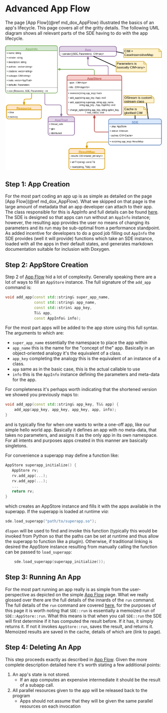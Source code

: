 Advanced App Flow
=================

The page [App Flow](@ref md_dox_AppFlow) illustrated the basics of an app's 
lifecycle.  This page covers all of the gritty details.  The following UML 
diagram shows all relevant parts of the SDE having to do with the app lifecycle.

![](uml/app_store.png)

Step 1: App Creation
--------------------

For the most part coding an app up is as simple as detailed on the page 
[App Flow](@ref md_dox_AppFlow).  What we skipped on that page is the large 
amount of metadata that an app developer can attach to their app.  The class 
responsible for this is AppInfo and full details can be found 
[here](dox/AppInfoAPI.md).  The SDE is designed so that apps can run without 
an `AppInfo` instance; however, the resulting app provides the user no means 
of changing its parameters and its run may be sub-optimal from a performance 
standpoint.  As added incentive for developers to do a good job filling out 
`AppInfo` the SDE provides (well it will provide) functions which take an SDE 
instance, loaded with all the apps in their default states, and generates 
markdown documentation suitable for inclusion with Doxygen.

Step 2: AppStore Creation
-------------------------

Step 2 of [App Flow](dox/AppFlow.md) hid a lot of complexity.  Generally 
speaking there are a lot of ways to fill an `AppStore` instance.  The full 
signature of the `add_app` command is:

```.cpp
void add_app(const std::string& super_app_name, 
             const std::string& app_name, 
             const std::strin& app_key, 
             T&& app, 
             const AppInfo& info);
```

For the most part apps will be added to the app store using this full syntax. 
The arguments to which are:

- `super_app_name` essentially the namespace to place the app within
- `app_name` this is the name for the "concept of the" app.  Basically in an 
  object-oriented analogy it's the equivalent of a class.  
- `app_key` completing the analogy this is the equivalent of an instance of a
  class.  
- `app` same as in the basic case, this is the actual callable to use
- `info` this is the `AppInfo` instance defining the parameters and meta-data
  for the app.  

For completeness it's perhaps worth indicating that the shortened version we 
showed you previously maps to:
```.cpp
void add_app(const std::string& app_key, T&& app) {
    add_app(app_key, app_key, app_key, app, info);
}
```
and is typically fine for when one wants to write a one-off app, like our 
simple hello world app.  Basically it defines an app with no meta-data, that 
takes no parameters, and assigns it as the only app in its own namespace.  
For all intents and purposes apps created in this manner are basically 
singletons.

For convenience a superapp may define a function like:

```.cpp
AppStore superapp_initialize() {
   AppStore rv;
   rv.add_app(...);
   rv.add_app(...);
   ...
   return rv;
}
```

which creates an AppStore instance and fills it with the apps available in 
the superapp.  If the superapp is loaded at runtime *via*:
 
```.cpp
sde.load_superapp("path/to/superapp.so");
``` 

`dlopen` will be used to find and invoke this function (typically this 
would be invoked from Python so that the paths can be set at runtime 
and thus allow the superapp to function like a plugin).  Otherwise, if 
traditional linking is desired the AppStore instance resulting from manually 
calling the function can be passed to `load_superapp`:

```.cpp
    sde.load_superapp(superapp_initialize());
```  

Step 3: Running An App
----------------------

For the most part running an app really is as simple from the user-perspective
as depicted on the simple [App Flow](dox/AppFlow.md) page.  What we really 
glossed over there are the full details of the innards of the `run` command. 
The full details of the `run` command are covered [here](dox/RunningAnApp.md), 
for the purposes of this page it is worth noting that `SDE::run` is 
essentially a memoized run of `SDE::AppStore::run`.  What this means is that 
when you call `SDE::run` the SDE will first determine if it has computed the 
result before.  If it has, it simply returns it.  If not it invokes 
`AppStore::run`, saves the result, and returns it.  Memoized results are 
saved in the cache, details of which are (link to page).

Step 4: Deleting An App
-----------------------

This step proceeds exactly as described in [App Flow](dox/AppFlow.md).  Given
the more complete description detailed here it's worth stating a few 
additional points:

1. An app's state is not stored.
   - If an app computes an expensive intermediate it should be the result of a
     subapp call.
2. All parallel resources given to the app will be released back to the program
   - Apps should not assume that they will be given the same parallel resources
     on each invocation
        
